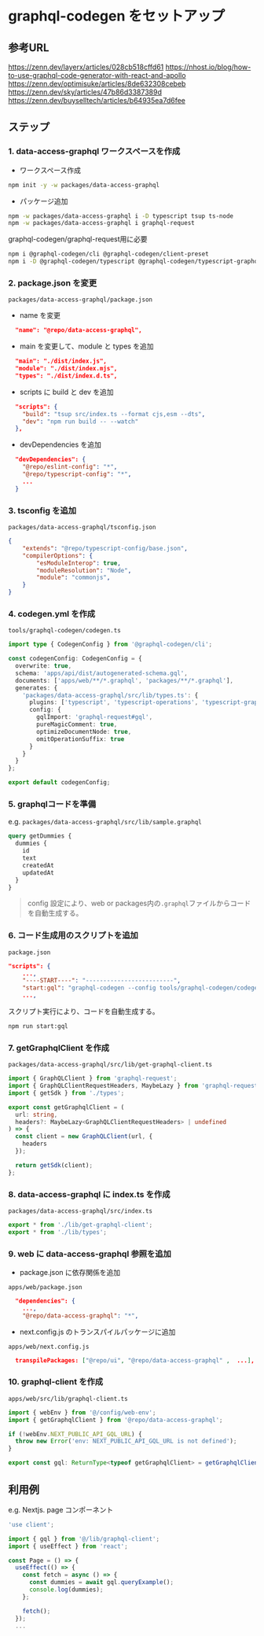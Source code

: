 # graphql-codegen をセットアップ

## 参考URL

<https://zenn.dev/layerx/articles/028cb518cffd61> 
<https://nhost.io/blog/how-to-use-graphql-code-generator-with-react-and-apollo>
<https://zenn.dev/optimisuke/articles/8de632308cebeb>
<https://zenn.dev/sky/articles/47b86d3387389d>
<https://zenn.dev/buyselltech/articles/b64935ea7d6fee>

## ステップ

### 1. data-access-graphql ワークスペースを作成

- ワークスペース作成

```bash
npm init -y -w packages/data-access-graphql
```

- パッケージ追加

```bash
npm -w packages/data-access-graphql i -D typescript tsup ts-node 
npm -w packages/data-access-graphql i graphql-request
```

graphql-codegen/graphql-request用に必要  

```bash
npm i @graphql-codegen/cli @graphql-codegen/client-preset
npm i -D @graphql-codegen/typescript @graphql-codegen/typescript-graphql-request @graphql-codegen/typescript-operations
```

### 2. package.json を変更

`packages/data-access-graphql/package.json`

- name を変更

```json
  "name": "@repo/data-access-graphql",
```

- main を変更して、module と types を追加

```json
  "main": "./dist/index.js",
  "module": "./dist/index.mjs",
  "types": "./dist/index.d.ts",
```

- scripts に build と dev を追加

```json
  "scripts": {
    "build": "tsup src/index.ts --format cjs,esm --dts",
    "dev": "npm run build -- --watch"
  },
```

- devDependencies を追加

```json
  "devDependencies": {
    "@repo/eslint-config": "*",
    "@repo/typescript-config": "*",
    ...
  }
```

### 3. tsconfig を追加

`packages/data-access-graphql/tsconfig.json`

```json
{
    "extends": "@repo/typescript-config/base.json",
    "compilerOptions": {
        "esModuleInterop": true,
        "moduleResolution": "Node",
        "module": "commonjs",
    }
}
```

### 4. codegen.yml を作成

`tools/graphql-codegen/codegen.ts`

```ts
import type { CodegenConfig } from '@graphql-codegen/cli';

const codegenConfig: CodegenConfig = {
  overwrite: true,
  schema: 'apps/api/dist/autogenerated-schema.gql',
  documents: ['apps/web/**/*.graphql', 'packages/**/*.graphql'],
  generates: {
    'packages/data-access-graphql/src/lib/types.ts': {
      plugins: ['typescript', 'typescript-operations', 'typescript-graphql-request'],
      config: {
        gqlImport: 'graphql-request#gql',
        pureMagicComment: true,
        optimizeDocumentNode: true,
        omitOperationSuffix: true
      }
    }
  }
};

export default codegenConfig;
```

### 5. graphqlコードを準備

e.g. `packages/data-access-graphql/src/lib/sample.graphql`

```graphql
query getDummies {
  dummies {
    id
    text
    createdAt
    updatedAt
  }
}
```

> config 設定により、web or packages内の`.graphql`ファイルからコードを自動生成する。

### 6. コード生成用のスクリプトを追加

`package.json`

```json
"scripts": {
    ...,
    "----START----": "-------------------------",
    "start:gql": "graphql-codegen --config tools/graphql-codegen/codegen.ts && turbo build --filter='./packages/data-access-graphql'",
    ...,
```

スクリプト実行により、コードを自動生成する。

```bash
npm run start:gql
```

### 7. getGraphqlClient を作成

`packages/data-access-graphql/src/lib/get-graphql-client.ts`

```ts
import { GraphQLClient } from 'graphql-request';
import { GraphQLClientRequestHeaders, MaybeLazy } from 'graphql-request/build/esm/types';
import { getSdk } from './types';

export const getGraphqlClient = (
  url: string,
  headers?: MaybeLazy<GraphQLClientRequestHeaders> | undefined
) => {
  const client = new GraphQLClient(url, {
    headers
  });

  return getSdk(client);
};
```

### 8. data-access-graphql に index.ts を作成

`packages/data-access-graphql/src/index.ts`

```ts
export * from './lib/get-graphql-client';
export * from './lib/types';
```

### 9. web に data-access-graphql 参照を追加

- package.json に依存関係を追加

`apps/web/package.json`

```json
  "dependencies": {
    ...,
    "@repo/data-access-graphql": "*",
```

- next.config.js のトランスパイルパッケージに追加

`apps/web/next.config.js`

```json
  transpilePackages: ["@repo/ui", "@repo/data-access-graphql" ,  ...],
```

### 10. graphql-client を作成

`apps/web/src/lib/graphql-client.ts`

```ts
import { webEnv } from '@/config/web-env';
import { getGraphqlClient } from '@repo/data-access-graphql';

if (!webEnv.NEXT_PUBLIC_API_GQL_URL) {
  throw new Error('env: NEXT_PUBLIC_API_GQL_URL is not defined');
}

export const gql: ReturnType<typeof getGraphqlClient> = getGraphqlClient(webEnv.NEXT_PUBLIC_API_GQL_URL);
```

## 利用例

e.g. Nextjs. page コンポーネント

```ts
'use client';

import { gql } from '@/lib/graphql-client';
import { useEffect } from 'react';

const Page = () => {
  useEffect(() => {
    const fetch = async () => {
      const dummies = await gql.queryExample();
      console.log(dummies);
    };

    fetch();
  });
  ...
```